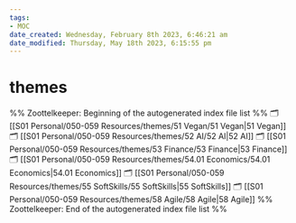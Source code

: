 ```yaml
---
tags: 
- MOC
date_created: Wednesday, February 8th 2023, 6:46:21 am
date_modified: Thursday, May 18th 2023, 6:15:55 pm
---
```

# themes



%% Zoottelkeeper: Beginning of the autogenerated index file list  %%
🗂️ [[S01 Personal/050-059 Resources/themes/51 Vegan/51 Vegan|51 Vegan]]
🗂️ [[S01 Personal/050-059 Resources/themes/52 AI/52 AI|52 AI]]
🗂️ [[S01 Personal/050-059 Resources/themes/53 Finance/53 Finance|53 Finance]]
🗂️ [[S01 Personal/050-059 Resources/themes/54.01 Economics/54.01 Economics|54.01 Economics]]
🗂️ [[S01 Personal/050-059 Resources/themes/55 SoftSkills/55 SoftSkills|55 SoftSkills]]
🗂️ [[S01 Personal/050-059 Resources/themes/58 Agile/58 Agile|58 Agile]]
%% Zoottelkeeper: End of the autogenerated index file list  %%

